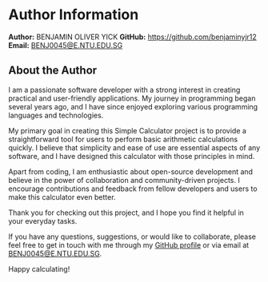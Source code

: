 # Author Information

**Author:** BENJAMIN OLIVER YICK
**GitHub:** https://github.com/benjaminyjr12
**Email:** BENJ0045@E.NTU.EDU.SG

## About the Author

I am a passionate software developer with a strong interest in creating practical and user-friendly applications. My journey in programming began several years ago, and I have since enjoyed exploring various programming languages and technologies.

My primary goal in creating this Simple Calculator project is to provide a straightforward tool for users to perform basic arithmetic calculations quickly. I believe that simplicity and ease of use are essential aspects of any software, and I have designed this calculator with those principles in mind.

Apart from coding, I am enthusiastic about open-source development and believe in the power of collaboration and community-driven projects. I encourage contributions and feedback from fellow developers and users to make this calculator even better.

Thank you for checking out this project, and I hope you find it helpful in your everyday tasks.

If you have any questions, suggestions, or would like to collaborate, please feel free to get in touch with me through my [GitHub profile](https://github.com/benjaminyjr12) or via email at BENJ0045@E.NTU.EDU.SG.

Happy calculating!
